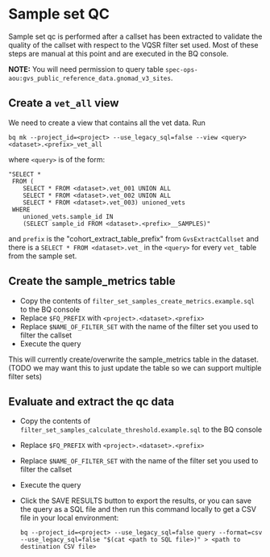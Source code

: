 # Sample set QC

Sample set qc is performed after a callset has been extracted to validate the quality of the callset with respect to the VQSR filter set used. Most of these steps are manual at this point and are executed in the BQ console.  

**NOTE:** You will need permission to query table `spec-ops-aou:gvs_public_reference_data.gnomad_v3_sites`.

## Create a `vet_all` view
We need to create a view that contains all the vet data. Run

	bq mk --project_id=<project> --use_legacy_sql=false --view <query> <dataset>.<prefix>_vet_all

where `<query>` is of the form:

	"SELECT *
     FROM (
        SELECT * FROM <dataset>.vet_001 UNION ALL
        SELECT * FROM <dataset>.vet_002 UNION ALL
        SELECT * FROM <dataset>.vet_003) unioned_vets
     WHERE
        unioned_vets.sample_id IN
        (SELECT sample_id FROM <dataset>.<prefix>__SAMPLES)"

and `prefix` is the "cohort_extract_table_prefix" from `GvsExtractCallset` and there is a `SELECT * FROM <dataset>.vet_` in the `<query>` for every `vet_` table from the sample set.

## Create the sample_metrics table

- Copy the contents of `filter_set_samples_create_metrics.example.sql` to the BQ console
- Replace `$FQ_PREFIX` with `<project>.<dataset>.<prefix>`
- Replace `$NAME_OF_FILTER_SET` with the name of the filter set you used to filter the callset
- Execute the query

This will currently create/overwrite the sample_metrics table in the dataset. (TODO we may want this to just update the table so we can support multiple filter sets)

## Evaluate and extract the qc data

- Copy the contents of `filter_set_samples_calculate_threshold.example.sql` to the BQ console
- Replace `$FQ_PREFIX` with `<project>.<dataset>.<prefix>`
- Replace `$NAME_OF_FILTER_SET` with the name of the filter set you used to filter the callset
- Execute the query
- Click the SAVE RESULTS button to export the results, or you can save the query as a SQL file and then run this command locally to get a CSV file in your local environment:

	`bq --project_id=<project> --use_legacy_sql=false query --format=csv --use_legacy_sql=false "$(cat <path to SQL file>)" > <path to destination CSV file>`
